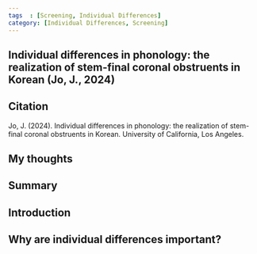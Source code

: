 ```yaml
---
tags  : [Screening, Individual Differences]
category: [Individual Differences, Screening]
---
```

## Individual differences in phonology: the realization of stem-final coronal obstruents in Korean (Jo, J., 2024)

## Citation 

Jo, J. (2024). Individual differences in phonology: the realization of stem-final coronal obstruents in Korean. University of California, Los Angeles.

## My thoughts

## Summary

## Introduction 

## Why are individual differences important?


